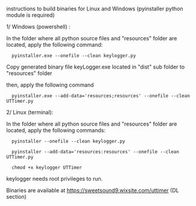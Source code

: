 instructions to build binaries for Linux and Windows (pyinstaller python module is required)

1/ Windows (powershell) :

In the folder where all python source files and "resources" folder are located, apply the following command:

      pyinstaller.exe --onefile --clean keylogger.py

Copy generated binary file keyLogger.exe located in "dist" sub folder to "resources" folder

then, apply the following command

      pyinstaller.exe --add-data='resources;resources' --onefile --clean UTTimer.py

2/ Linux (terminal):

In the folder where all python source files and "resources" folder are located, apply the following commands:

      pyinstaller --onefile --clean keylogger.py

      pyinstaller --add-data='resources:resources' --onefile --clean UTTimer.py

      chmod +x keylogger UTTimer

keylogger needs root privileges to run.

Binaries are available at https://sweetsound9.wixsite.com/uttimer (DL section)

